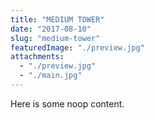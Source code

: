 ```yaml
---
title: "MEDIUM TOWER"
date: "2017-08-10"
slug: "medium-tower"
featuredImage: "./preview.jpg"
attachments:
  - "./preview.jpg"
  - "./main.jpg"
---
```


Here is some noop content.
